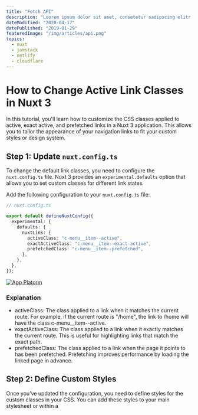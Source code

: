 ```yaml
---
title: "Fetch API"
description: "Loorem ipsum dolor sit amet, consetetur sadipscing elitr, sed diam nonumy eirmod tempor invidunt ut labore et dolore magna aliquyam erat, sed diam voluptua. At vero eos et accusam et justo duo dolores et ea rebum. Stet clita kasd gubergren, no sea takimata sanctus est Loorem ipsum dolor sit amet."
dateModified: "2020-04-17"
datePublished: "2019-01-29"
featuredImage: "/img/articles/api.png"
topics:
  - nuxt
  - jamstack
  - netlify
  - cloudflare
---
```


# How to Change Active Link Classes in Nuxt 3

In this tutorial, you'll learn how to customize the CSS classes applied to active, exact active, and prefetched links in a Nuxt 3 application. This allows you to tailor the appearance of your navigation links to fit your custom styles or design system.

## Step 1: Update `nuxt.config.ts`

To change the default link classes, you need to configure the `nuxt.config.ts` file. Nuxt 3 provides an `experimental.defaults` option that allows you to set custom classes for different link states.

Add the following configuration to your `nuxt.config.ts` file:

```typescript
// nuxt.config.ts

export default defineNuxtConfig({
  experimental: {
    defaults: {
      nuxtLink: {
        activeClass: "c-menu__item--active",
        exactActiveClass: "c-menu__item--exact-active",
        prefetchedClass: "c-menu__item--prefetched",
      },
    },
  },
});
```

[![App Platorm](img)](https://www.digitalocean.com/products/app-platform)

### Explanation

- activeClass: The class applied to a link when it matches the current route. For example, if the current route is "/home", the link to /home will have the class c-menu\_\_item--active.
- exactActiveClass: The class applied to a link when it exactly matches the current route. This is useful for highlighting links that match the exact path.
- prefetchedClass: The class applied to a link when the page it points to has been prefetched. Prefetching improves performance by loading the linked page in advance.

## Step 2: Define Custom Styles

Once you’ve updated the configuration, you need to define styles for the custom classes in your CSS. You can add these styles to your main stylesheet or within a <style> block if you’re using single-file components.

Add the following CSS to your stylesheet:

```typescript
// styles.css

.c-menu__item--active {
  color: blue;
  font-weight: bold;
}

.c-menu__item--exact-active {
  color: green;
  font-weight: bold;
}

.c-menu__item--prefetched {
  opacity: 0.7;
}
```
